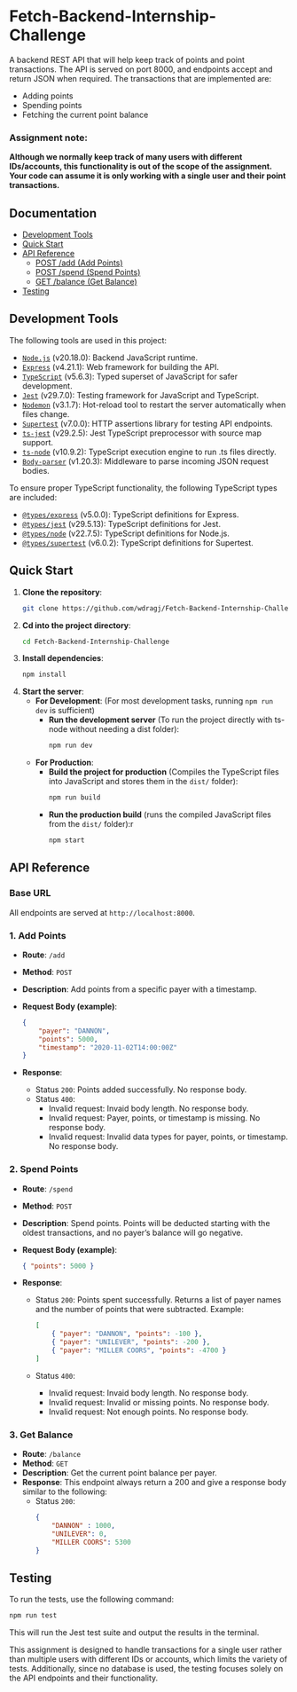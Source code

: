 # Fetch-Backend-Internship-Challenge

A backend REST API that will help keep track of points and point transactions.
The API is served on port 8000, and endpoints accept and return JSON when required.
The transactions that are implemented are:

- Adding points
- Spending points
- Fetching the current point balance

### Assignment note:

**Although we normally keep track of many users with different IDs/accounts, this functionality is out of the scope of the assignment. Your code can assume it is only working with a single user and their point transactions.**

## Documentation

- [Development Tools](#development-tools)
- [Quick Start](#quick-start)
- [API Reference](#api-reference)
    - [POST /add (Add Points)](#1-add-points)
    - [POST /spend (Spend Points)](#2-spend-points)
    - [GET /balance (Get Balance)](#3-get-balance)
- [Testing](#testing)

## Development Tools

The following tools are used in this project:

- [`Node.js`](https://nodejs.org/en) (v20.18.0): Backend JavaScript runtime.
- [`Express`](https://expressjs.com/) (v4.21.1): Web framework for building the API.
- [`TypeScript`](https://www.typescriptlang.org/) (v5.6.3): Typed superset of JavaScript for safer development.
- [`Jest`](https://jestjs.io/) (v29.7.0): Testing framework for JavaScript and TypeScript.
- [`Nodemon`](https://www.npmjs.com/package/nodemon) (v3.1.7): Hot-reload tool to restart the server automatically when files change.
- [`Supertest`](https://www.npmjs.com/package/supertest) (v7.0.0): HTTP assertions library for testing API endpoints.
- [`ts-jest`](https://www.npmjs.com/package/ts-jest) (v29.2.5): Jest TypeScript preprocessor with source map support.
- [`ts-node`](https://www.npmjs.com/package/ts-node) (v10.9.2): TypeScript execution engine to run .ts files directly.
- [`Body-parser`](https://www.npmjs.com/package/body-parser) (v1.20.3): Middleware to parse incoming JSON request bodies.

To ensure proper TypeScript functionality, the following TypeScript types are included:

- [`@types/express`](https://www.npmjs.com/package/@types/express) (v5.0.0): TypeScript definitions for Express.
- [`@types/jest`](https://www.npmjs.com/package/@types/jest) (v29.5.13): TypeScript definitions for Jest.
- [`@types/node`](https://www.npmjs.com/package/@types/node) (v22.7.5): TypeScript definitions for Node.js.
- [`@types/supertest`](https://www.npmjs.com/package/@types/supertest) (v6.0.2): TypeScript definitions for Supertest.

## Quick Start

1. **Clone the repository**:
    ```bash
    git clone https://github.com/wdragj/Fetch-Backend-Internship-Challenge.git
    ```
2. **Cd into the project directory**:
    ```bash
    cd Fetch-Backend-Internship-Challenge
    ```
3. **Install dependencies**:
    ```bash
    npm install
    ```
4. **Start the server**:
    - **For Development**: (For most development tasks, running `npm run dev` is sufficient)
        - **Run the development server** (To run the project directly with ts-node without needing a dist folder):
            ```bash
            npm run dev
            ```
    - **For Production**:
        - **Build the project for production** (Compiles the TypeScript files into JavaScript and stores them in the `dist/` folder):
            ```bash
            npm run build
            ```
        - **Run the production build** (runs the compiled JavaScript files from the `dist/` folder):r
            ```bash
            npm start
            ```

## API Reference

### Base URL

All endpoints are served at `http://localhost:8000`.

### 1. Add Points

- **Route**: `/add`
- **Method**: `POST`
- **Description**: Add points from a specific payer with a timestamp.
- **Request Body (example)**:

    ```json
    {
        "payer": "DANNON",
        "points": 5000,
        "timestamp": "2020-11-02T14:00:00Z"
    }
    ```

- **Response**:
    - Status `200`: Points added successfully. No response body.
    - Status `400`:
        - Invalid request: Invaid body length. No response body.
        - Invalid request: Payer, points, or timestamp is missing. No response body.
        - Invalid request: Invalid data types for payer, points, or timestamp. No response body.

### 2. Spend Points

- **Route**: `/spend`
- **Method**: `POST`
- **Description**: Spend points. Points will be deducted starting with the oldest transactions, and no payer’s balance will go negative.
- **Request Body (example)**:

    ```json
    { "points": 5000 }
    ```

- **Response**:

    - Status `200`: Points spent successfully. Returns a list of payer names and the number of points that were subtracted. Example:
    
        ```json
        [
            { "payer": "DANNON", "points": -100 },
            { "payer": "UNILEVER", "points": -200 },
            { "payer": "MILLER COORS", "points": -4700 }
        ]
        ```

    - Status `400`:
        - Invalid request: Invaid body length. No response body.
        - Invalid request: Invalid or missing points. No response body.
        - Invalid request: Not enough points. No response body.

### 3. Get Balance

- **Route**: `/balance`
- **Method**: `GET`
- **Description**: Get the current point balance per payer.
- **Response**: This endpoint always return a 200 and give a response body similar to the following:
    - Status `200`: 
        ```json
        {
            "DANNON" : 1000,
            "UNILEVER": 0,
            "MILLER COORS": 5300
        }
        ```

## Testing

To run the tests, use the following command:

```bash
npm run test
```

This will run the Jest test suite and output the results in the terminal.  

This assignment is designed to handle transactions for a single user rather than multiple users with different IDs or accounts, which limits the variety of tests. Additionally, since no database is used, the testing focuses solely on the API endpoints and their functionality.